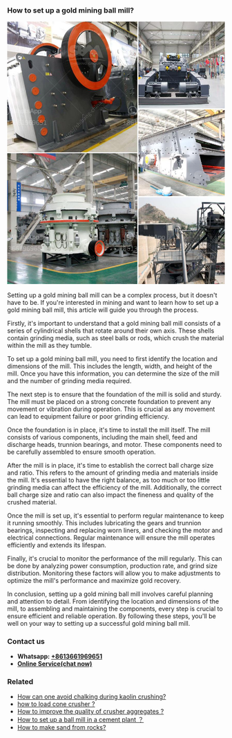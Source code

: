 <h3>How to set up a gold mining ball mill?</h3><img src='1701746004.jpg' alt=''><p>Setting up a gold mining ball mill can be a complex process, but it doesn't have to be. If you're interested in mining and want to learn how to set up a gold mining ball mill, this article will guide you through the process.</p><p>Firstly, it's important to understand that a gold mining ball mill consists of a series of cylindrical shells that rotate around their own axis. These shells contain grinding media, such as steel balls or rods, which crush the material within the mill as they tumble.</p><p>To set up a gold mining ball mill, you need to first identify the location and dimensions of the mill. This includes the length, width, and height of the mill. Once you have this information, you can determine the size of the mill and the number of grinding media required.</p><p>The next step is to ensure that the foundation of the mill is solid and sturdy. The mill must be placed on a strong concrete foundation to prevent any movement or vibration during operation. This is crucial as any movement can lead to equipment failure or poor grinding efficiency.</p><p>Once the foundation is in place, it's time to install the mill itself. The mill consists of various components, including the main shell, feed and discharge heads, trunnion bearings, and motor. These components need to be carefully assembled to ensure smooth operation.</p><p>After the mill is in place, it's time to establish the correct ball charge size and ratio. This refers to the amount of grinding media and materials inside the mill. It's essential to have the right balance, as too much or too little grinding media can affect the efficiency of the mill. Additionally, the correct ball charge size and ratio can also impact the fineness and quality of the crushed material.</p><p>Once the mill is set up, it's essential to perform regular maintenance to keep it running smoothly. This includes lubricating the gears and trunnion bearings, inspecting and replacing worn liners, and checking the motor and electrical connections. Regular maintenance will ensure the mill operates efficiently and extends its lifespan.</p><p>Finally, it's crucial to monitor the performance of the mill regularly. This can be done by analyzing power consumption, production rate, and grind size distribution. Monitoring these factors will allow you to make adjustments to optimize the mill's performance and maximize gold recovery.</p><p>In conclusion, setting up a gold mining ball mill involves careful planning and attention to detail. From identifying the location and dimensions of the mill, to assembling and maintaining the components, every step is crucial to ensure efficient and reliable operation. By following these steps, you'll be well on your way to setting up a successful gold mining ball mill.</p><h3>Contact us</h3><ul><li><strong>Whatsapp:&nbsp;<a href="https://wa.me/8613661969651">+8613661969651</a></strong></li><li><a href="https://swt.shibang-china.com/?git&amp;zhl&amp;How to set up a gold mining ball mill"><strong>Online Service(chat now)</strong></a></li></ul><h3>Related</h3><ul><li><a href='How can one avoid chalking during kaolin crushing.md'>How can one avoid chalking during kaolin crushing?</a></li><li><a href='how to load cone crusher .md'>how to load cone crusher ?</a></li><li><a href='How to improve the quality of crusher aggregates .md'>How to improve the quality of crusher aggregates ?</a></li><li><a href='How to set up a ball mill in a cement plant ？.md'>How to set up a ball mill in a cement plant ？</a></li><li><a href='How to make sand from rocks.md'>How to make sand from rocks?</a></li></ul>